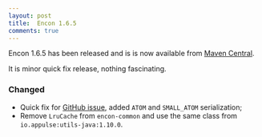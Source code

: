 ```yaml
---
layout: post
title:  Encon 1.6.5
comments: true
---
```


Encon 1.6.5 has been released and is is now available from [Maven Central](https://search.maven.org/search?q=g:io.appulse.encon%20AND%20v:1.6.5).

It is minor quick fix release, nothing fascinating.

### Changed

- Quick fix for [GitHub issue](https://github.com/appulse-projects/encon-java/issues/10), added `ATOM` and `SMALL_ATOM` serialization;
- Remove `LruCache` from `encon-common` and use the same class from `io.appulse:utils-java:1.10.0`.
